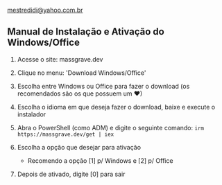 mestredidi@yahoo.com.br

## Manual de Instalação e Ativação do Windows/Office

1. Acesse o site: massgrave.dev

2. Clique no menu: 'Download Windows/Office'

3. Escolha entre Windows ou Office para fazer o download (os recomendados são os que possuem um ❤)

4. Escolha o idioma em que deseja fazer o download, baixe e execute o instalador

5. Abra o PowerShell (como ADM) e digite o seguinte comando:
`irm https://massgrave.dev/get | iex`

6. Escolha a opção que desejar para ativação
    - Recomendo a opção [1] p/ Windows e [2] p/ Office

7. Depois de ativado, digite [0] para sair